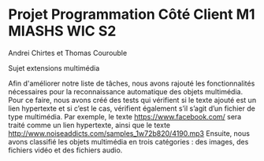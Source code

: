 # Projet Programmation Côté Client M1 MIASHS WIC S2

Andrei Chirtes et Thomas Courouble

Sujet extensions multimédia

Afin d'améliorer notre liste de tâches, nous avons rajouté les fonctionnalités nécessaires pour la reconnaissance automatique des objets multimédia. 
Pour ce faire, nous avons créé des tests qui vérifient si le texte ajouté est un lien hypertexte et si c’est le cas, vérifient également s’il s’agit d’un fichier de type multimédia.
Par exemple, le texte https://www.facebook.com/ sera traité comme un lien hypertexte, ainsi que le texte http://www.noiseaddicts.com/samples_1w72b820/4190.mp3
Ensuite, nous avons classifié les objets multimédia en trois catégories : des images, des fichiers vidéo et des fichiers audio. 

